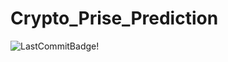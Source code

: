 # Crypto_Prise_Prediction
![LastCommitBadge!](https://img.shields.io/github/last-commit/Anastasios-K/Crypto_Prise_Prediction?logo=bitcoin)
